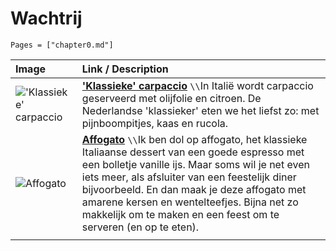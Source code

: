 # Wachtrij

```@contents
Pages = ["chapter0.md"]
```

| Image| Link / Description |
| :--- | :--- |
| !['Klassieke' carpaccio](https://static.ah.nl/static/recepten/img_RAM_PRD130910_1224x900_JPG.jpg) | **['Klassieke' carpaccio](https://www.ah.nl/allerhande/recept/R-R8184/klassieke-carpaccio)** ``\\``In Italië wordt carpaccio geserveerd met olijfolie en citroen. De Nederlandse 'klassieker' eten we het liefst zo: met pijnboompitjes, kaas en rucola. |
| ![Affogato](https://www.francescakookt.nl/wp-content/uploads/2024/12/affogato-met-amarene-kersen-en-wentelteefjes-3-scaled.jpg) | **[Affogato](https://www.francescakookt.nl/affogato-met-amarene-kersen-en-wentelteefjes/)** ``\\``Ik ben dol op affogato, het klassieke Italiaanse dessert van een goede espresso met een bolletje vanille ijs. Maar soms wil je net even iets meer, als afsluiter van een feestelijk diner bijvoorbeeld. En dan maak je deze affogato met amarene kersen en wentelteefjes. Bijna net zo makkelijk om te maken en een feest om te serveren (en op te eten). |
||